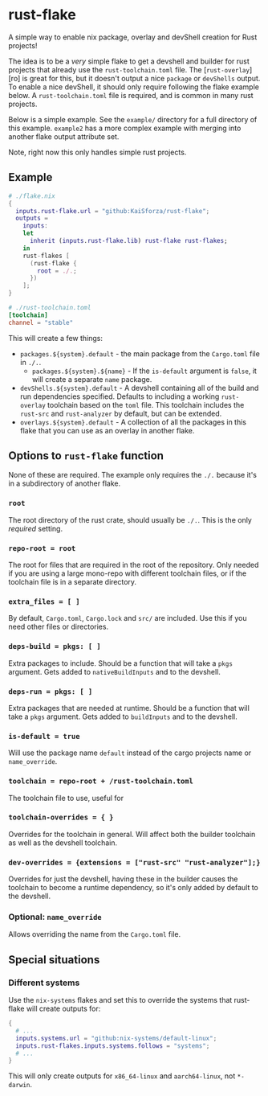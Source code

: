 # rust-flake

A simple way to enable nix package, overlay and devShell creation for Rust
projects!

The idea is to be a _very_ simple flake to get a devshell and builder for rust
projects that already use the `rust-toolchain.toml` file. The
[`rust-overlay`][ro] is great for this, but it doesn't output a nice `package`
or `devShells` output. To enable a nice devShell, it should only require
following the flake example below. A `rust-toolchain.toml` file is required, and
is common in many rust projects.

Below is a simple example. See the `example/` directory for a full directory of
this example. `example2` has a more complex example with merging into another
flake output attribute set.

Note, right now this only handles simple rust projects.

## Example

```nix
# ./flake.nix
{
  inputs.rust-flake.url = "github:KaiSforza/rust-flake";
  outputs =
    inputs:
    let
      inherit (inputs.rust-flake.lib) rust-flake rust-flakes;
    in
    rust-flakes [
      (rust-flake {
        root = ./.;
      })
    ];
}
```

```toml
# ./rust-toolchain.toml
[toolchain]
channel = "stable"
```

This will create a few things:

- `packages.${system}.default` - the main package from the `Cargo.toml` file in
  `./.`.
  - `packages.${system}.${name}` - If the `is-default` argument is `false`, it
    will create a separate `name` package.
- `devShells.${system}.default` - A devshell containing all of the build and run
  dependencies specified. Defaults to including a working `rust-overlay`
  toolchain based on the `toml` file. This toolchain includes the `rust-src` and
  `rust-analyzer` by default, but can be extended.
- `overlays.${system}.default` - A collection of all the packages in this flake
  that you can use as an overlay in another flake.

## Options to `rust-flake` function

None of these are required. The example only requires the `./.` because it's in
a subdirectory of another flake.

### `root`

The root directory of the rust crate, should usually be `./.`. This is the only
_required_ setting.

### `repo-root = root`

The root for files that are required in the root of the repository. Only needed
if you are using a large mono-repo with different toolchain files, or if the
toolchain file is in a separate directory.

### `extra_files = [ ]`

By default, `Cargo.toml`, `Cargo.lock` and `src/` are included. Use this if you
need other files or directories.

### `deps-build = pkgs: [ ]`

Extra packages to include. Should be a function that will take a `pkgs`
argument. Gets added to `nativeBuildInputs` and to the devshell.

### `deps-run = pkgs: [ ]`

Extra packages that are needed at runtime. Should be a function that will take a
`pkgs` argument. Gets added to `buildInputs` and to the devshell.

### `is-default = true`

Will use the package name `default` instead of the cargo projects name or
`name_override`.

### `toolchain = repo-root + /rust-toolchain.toml`

The toolchain file to use, useful for

### `toolchain-overrides = { }`

Overrides for the toolchain in general. Will affect both the builder toolchain
as well as the devshell toolchain.

### `dev-overrides = {extensions = ["rust-src" "rust-analyzer"];}`

Overrides for just the devshell, having these in the builder causes the
toolchain to become a runtime dependency, so it's only added by default to the
devshell.

### Optional: `name_override`

Allows overriding the name from the `Cargo.toml` file.

## Special situations

### Different systems

Use the `nix-systems` flakes and set this to override the systems that
rust-flake will create outputs for:

```nix
{
  # ...
  inputs.systems.url = "github:nix-systems/default-linux";
  inputs.rust-flakes.inputs.systems.follows = "systems";
  # ...
}
```

This will only create outputs for `x86_64-linux` and `aarch64-linux`, not
`*-darwin`.

